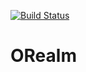 [![Build Status](https://api.shippable.com/projects/55308c57edd7f2c052c5f7c1/badge?branchName=master)](https://app.shippable.com/projects/55308c57edd7f2c052c5f7c1/builds/latest)

# ORealm

